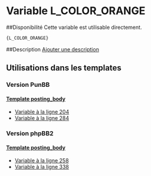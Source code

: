 # Variable L_COLOR_ORANGE

##Disponibilité
Cette variable est utilisable directement.

```html
{L_COLOR_ORANGE}
```

##Description
[Ajouter une description](https://fa-tvars.appspot.com/var/L_COLOR_ORANGE)

## Utilisations dans les templates

### Version PunBB

#### [Template posting_body](punbb/posting_body.md#readme)
* [Variable &agrave; la ligne 204](../punbb/posting_body.tpl#L204)
* [Variable &agrave; la ligne 284](../punbb/posting_body.tpl#L284)

### Version phpBB2

#### [Template posting_body](subsilver/posting_body.md#readme)
* [Variable &agrave; la ligne 258](../subsilver/posting_body.tpl#L258)
* [Variable &agrave; la ligne 338](../subsilver/posting_body.tpl#L338)